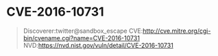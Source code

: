 # CVE-2016-10731
> Discoverer:twitter@sandbox_escape
> CVE:http://cve.mitre.org/cgi-bin/cvename.cgi?name=CVE-2016-10731
> NVD:https://nvd.nist.gov/vuln/detail/CVE-2016-10731
